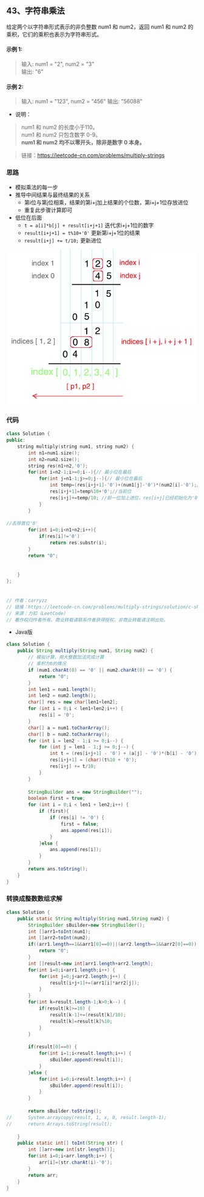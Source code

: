 ## 43、字符串乘法

给定两个以字符串形式表示的非负整数 num1 和 num2，返回 num1 和 num2 的乘积，它们的乘积也表示为字符串形式。

#### 示例 1:

> 输入: num1 = "2", num2 = "3"  
> 输出: "6"
#### 示例 2:

> 输入: num1 = "123", num2 = "456"
> 输出: "56088"
- 说明：

> num1 和 num2 的长度小于110。   
num1 和 num2 只包含数字 0-9。   
**num1 和 num2 均不以零开头，除非是数字 0 本身。**


> 链接：https://leetcode-cn.com/problems/multiply-strings


### 思路
- 模拟乘法的每一步
- 推导中间结果与最终结果的关系
    - 第i位与第j位相乘，结果的第i+j加上结果的个位数，第i+j+1位存放进位
    - 重复此步骤计算即可
- 低位在后面
    - `t = a[i]*b[j] + result[i+j+1]` 迭代求i+j+1位的数字
    - `result[i+j+1] = t%10+'0'` 更新第i+j+1位的结果
    - `result[i+j] += t/10;` 更新进位



![ss](../../images/43-strings-mutiply.png)
### 代码

```C++
class Solution {
public:
    string multiply(string num1, string num2) {
        int n1=num1.size();
        int n2=num2.size();
        string res(n1+n2,'0');
        for(int i=n2-1;i>=0;i--){// 最小位在最后
            for(int j=n1-1;j>=0;j--){// 最小位在最后
                int temp=(res[i+j+1]-'0')+(num1[j]-'0')*(num2[i]-'0');// 迭代更新
                res[i+j+1]=temp%10+'0';//当前位
                res[i+j]+=temp/10; //前一位加上进位，res[i+j]已经初始化为'0'，加上int类型自动转化为char，所以此处不加'0'
            }
        }
        
//去除首位'0'
        for(int i=0;i<n1+n2;i++){
            if(res[i]!='0')
                return res.substr(i);
        }
        return "0";
       
        
    }
};


// 作者：carryzz
// 链接：https://leetcode-cn.com/problems/multiply-strings/solution/c-shu-shi-cheng-fa-dai-ma-jian-ji-you-ya-yi-dong-b/
// 来源：力扣（LeetCode）
// 著作权归作者所有。商业转载请联系作者获得授权，非商业转载请注明出处。
```

- Java版
```java
class Solution {
    public String multiply(String num1, String num2) {
        // 模拟计算，用大整数加法完成计算
        // 乘积为0的情况
        if (num1.charAt(0) == '0' || num2.charAt(0) == '0') {
            return "0";
        }
        int len1 = num1.length();
        int len2 = num2.length();
        char[] res = new char[len1+len2];
        for (int i = 0;i < len1+len2;i++) {
            res[i] = '0';
        }
        char[] a = num1.toCharArray();
        char[] b = num2.toCharArray();
        for (int i = len2 - 1;i >= 0;i--) {
            for (int j = len1 - 1;j >= 0;j--) {
                int t = (res[i+j+1] - '0') + (a[j] - '0')*(b[i] - '0');
                res[i+j+1] = (char)(t%10 + '0');
                res[i+j] += t/10;
            }
        }
        
        StringBuilder ans = new StringBuilder("");
        boolean first = true;
        for (int i = 0;i < len1 + len2;i++) {
            if (first){
                if (res[i] != '0') {
                    first = false;
                    ans.append(res[i]);
                }
            }else {
                ans.append(res[i]);
            }
        }
        return ans.toString();
    }
}
```
### 转换成整数数组求解
```java
class Solution {
    public static String multiply(String num1,String num2) {
		StringBuilder sBuilder=new StringBuilder();
		int []arr1=toInt(num1);
		int []arr2=toInt(num2);
		if((arr1.length==1&&arr1[0]==0)||(arr2.length==1&&arr2[0]==0)) {
			return "0";
		}
		int []result=new int[arr1.length+arr2.length];
		for(int i=0;i<arr1.length;i++) {
			for(int j=0;j<arr2.length;j++) {
				result[i+j+1]+=(arr1[i]*arr2[j]);
			}
		}
		for(int k=result.length-1;k>0;k--) {
			if(result[k]>=10) {
				result[k-1]+=(result[k]/10);
				result[k]=result[k]%10;
			}
		}
		
		if(result[0]==0) {
			for(int i=1;i<result.length;i++) {
				sBuilder.append(result[i]);
			}
		}else {
			for(int i=0;i<result.length;i++) {
				sBuilder.append(result[i]);
			}
		}
		
		return sBuilder.toString();
//		System.arraycopy(result, 1, x, 0, result.length-1);
//		return Arrays.toString(result);
		
	}
	public static int[] toInt(String str) {
		int []arr=new int[str.length()];
		for(int i=0;i<arr.length;i++) {
			arr[i]=(str.charAt(i)-'0');
		}
		return arr;
	}
}
```